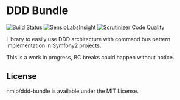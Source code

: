 # DDD Bundle
[![Build Status](https://travis-ci.org/hmlb/ddd-bundle.svg)](https://travis-ci.org/hmlb/ddd-bundle) 
[![SensioLabsInsight](https://insight.sensiolabs.com/projects/64e7905c-71b8-45a6-aa88-03e1ac26bc3b/big.png)](https://insight.sensiolabs.com/projects/64e7905c-71b8-45a6-aa88-03e1ac26bc3b)
[![Scrutinizer Code Quality](https://scrutinizer-ci.com/g/hmlb/ddd-bundle/badges/quality-score.png?b=master)](https://scrutinizer-ci.com/g/hmlb/ddd-bundle/?branch=master)

Library to easily use DDD architecture with command bus pattern implementation in Symfony2 projects.

This is a work in progress, BC breaks could happen without notice.

## License

hmlb/ddd-bundle is available under the MIT License.
